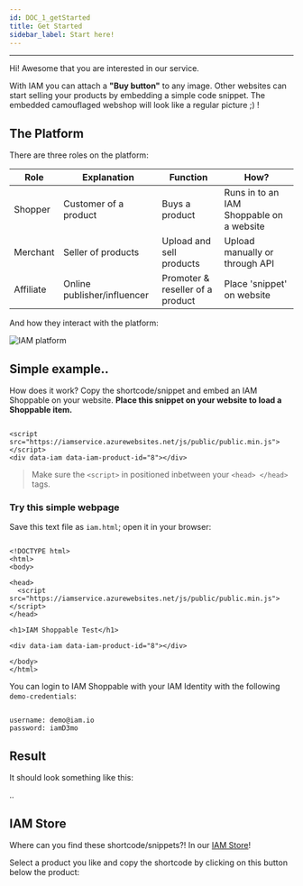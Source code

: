 ```yaml
---
id: DOC_1_getStarted
title: Get Started
sidebar_label: Start here!
---
```


***

Hi! Awesome that you are interested in our service. 

With IAM you can attach a **"Buy button"** to any image. Other websites can start selling your products by embedding a simple code snippet.
The embedded camouflaged webshop will look like a regular picture ;) !



## The Platform

There are three roles on the platform:

Role | Explanation | Function | How?
--- | --- | --- | ---
Shopper | Customer of a product | Buys a product | Runs in to an IAM Shoppable on a website
Merchant | Seller of products | Upload and sell products | Upload manually or through API
Affiliate | Online publisher/influencer | Promoter & reseller of a product | Place 'snippet' on website

And how they interact with the platform:
<p></p>
<p></p>

![IAM platform](/img/iam_infographic_architecture.png)

## Simple example..

How does it work? Copy the shortcode/snippet and embed an IAM Shoppable on your website. **Place this snippet on your website to load a Shoppable item.**

```

<script src="https://iamservice.azurewebsites.net/js/public/public.min.js"></script>
<div data-iam data-iam-product-id="8"></div>

```



> Make sure the `<script>` in positioned inbetween your `<head> </head>` tags.

### Try this simple webpage

Save this text file as `iam.html`; open it in your browser:

```

<!DOCTYPE html>
<html>
<body>

<head>
  <script src="https://iamservice.azurewebsites.net/js/public/public.min.js"></script>
</head>

<h1>IAM Shoppable Test</h1>

<div data-iam data-iam-product-id="8"></div>

</body>
</html> 

```

You can login to IAM Shoppable with your IAM Identity with the following `demo-credentials`: 

````

username: demo@iam.io
password: iamD3mo

````

## Result

It should look something like this:

..

## IAM Store

Where can you find these shortcode/snippets?! In our [IAM Store](http://www.iam.io)!

Select a product you like and copy the shortcode by clicking on this button below the product:



